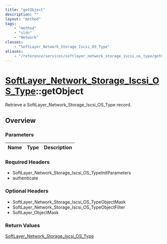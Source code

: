 ```yaml
---
title: "getObject"
description: ""
layout: "method"
tags:
    - "method"
    - "sldn"
    - "Network"
classes:
    - "SoftLayer_Network_Storage_Iscsi_OS_Type"
aliases:
    - "/reference/services/softlayer_network_storage_iscsi_os_type/getObject"
---
```

# [SoftLayer_Network_Storage_Iscsi_OS_Type](/reference/services/SoftLayer_Network_Storage_Iscsi_OS_Type)::getObject

Retrieve a SoftLayer_Network_Storage_Iscsi_OS_Type record.


## Overview 


### Parameters 
|Name | Type | Description |
| --- | --- | --- |


### Required Headers
* SoftLayer_Network_Storage_Iscsi_OS_TypeInitParameters
* authenticate

### Optional Headers
* SoftLayer_Network_Storage_Iscsi_OS_TypeObjectMask
* SoftLayer_Network_Storage_Iscsi_OS_TypeObjectFilter
* SoftLayer_ObjectMask

### Return Values
<a href='/reference/datatypes/SoftLayer_Network_Storage_Iscsi_OS_Type'>SoftLayer_Network_Storage_Iscsi_OS_Type </a>

